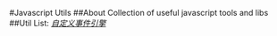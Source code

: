 #Javascript Utils
##About
Collection of useful javascript tools and libs
##Util List:
[*自定义事件引擎*](https://github.com/KristenXu/JavascriptUtils/tree/master/EventEngine)